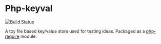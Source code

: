 # Php-keyval

[![Build Status](https://secure.travis-ci.org/ricallinson/php-keyval.png?branch=master)](http://travis-ci.org/ricallinson/php-keyval)

A toy file based key/value store used for testing ideas. Packaged as a [php-require](https://github.com/ricallinson/php-require) module.
